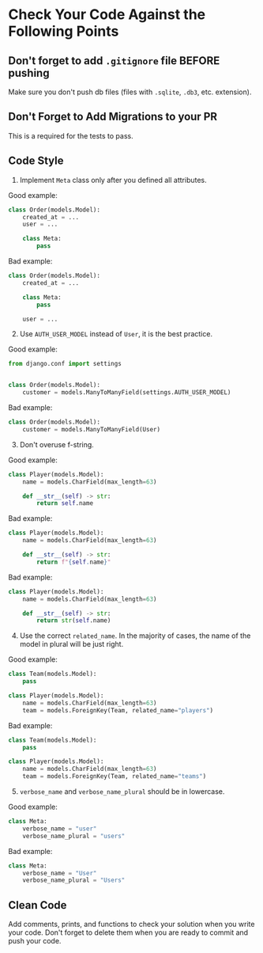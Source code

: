 # Сheck Your Code Against the Following Points

## Don't forget to add `.gitignore` file BEFORE pushing
Make sure you don't push db files (files with `.sqlite`, `.db3`, etc. extension).

## Don't Forget to Add Migrations to your PR
This is a required for the tests to pass.

## Code Style
1. Implement `Meta` class only after you defined all attributes.

Good example:
```python
class Order(models.Model):
    created_at = ...
    user = ...

    class Meta:
        pass
```

Bad example:
```python
class Order(models.Model):
    created_at = ...

    class Meta:
        pass    

    user = ...
```

2. Use `AUTH_USER_MODEL` instead of `User`, it is the best practice.

Good example:
```python
from django.conf import settings


class Order(models.Model):
    customer = models.ManyToManyField(settings.AUTH_USER_MODEL)
```

Bad example:
```python
class Order(models.Model):
    customer = models.ManyToManyField(User)
```

3. Don't overuse f-string.

Good example:
```python
class Player(models.Model):
    name = models.CharField(max_length=63)

    def __str__(self) -> str:
        return self.name
```

Bad example:
```python
class Player(models.Model):
    name = models.CharField(max_length=63)

    def __str__(self) -> str:
        return f"{self.name}"
```

Bad example:
```python
class Player(models.Model):
    name = models.CharField(max_length=63)

    def __str__(self) -> str:
        return str(self.name)
```

4. Use the correct `related_name`. In the majority of cases, the name of the model in plural will be just right.

Good example:
```python
class Team(models.Model):
    pass

class Player(models.Model):
    name = models.CharField(max_length=63)
    team = models.ForeignKey(Team, related_name="players")
```

Bad example:
```python
class Team(models.Model):
    pass

class Player(models.Model):
    name = models.CharField(max_length=63)
    team = models.ForeignKey(Team, related_name="teams")
```

5. `verbose_name` and `verbose_name_plural` should be in lowercase.

Good example:
```python
class Meta:
    verbose_name = "user"
    verbose_name_plural = "users"
```

Bad example:
```python
class Meta:
    verbose_name = "User"
    verbose_name_plural = "Users"
```

## Clean Code
Add comments, prints, and functions to check your solution when you write your code. 
Don't forget to delete them when you are ready to commit and push your code.
